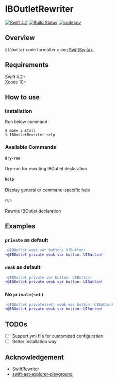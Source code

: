 # IBOutletRewriter

[![Swift 4.2](https://img.shields.io/badge/swift-4.2-orange.svg?style=flat)](https://swift.org/download/)
[![Build Status](https://app.bitrise.io/app/422d74ce9ce2edf9/status.svg?token=LH-9c1ubBpW33I1Nk3b_Qw)](https://app.bitrise.io/app/422d74ce9ce2edf9)
[![codecov](https://codecov.io/gh/kitasuke/IBOutletRewriter/branch/master/graph/badge.svg)](https://codecov.io/gh/kitasuke/IBOutletRewriter)

## Overview

`@IBOutlet` code formatter using [SwiftSyntax](https://github.com/apple/swift-syntax).

## Requirements

Swift 4.2+  
Xcode 10+

## How to use

### Installation

Run below command

```terminal
$ make install
$ IBOutletRewriter help
```

### Available Commands

#### `dry-run`

Dry-run for rewriting IBOutlet declaration

#### `help`

Display general or command-specific help

#### `run`

Rewrite IBOutlet declaration

## Examples

### `private` as default

```diff
-@IBOutlet weak var button: UIButton!
+@IBOutlet private weak var button: UIButton!
```

### `weak` as default

```diff
-@IBOutlet private var button: UIButton!
+@IBOutlet private weak var button: UIButton!
```

### No `private(set)`

```diff
-@IBOutlet private(set) weak var button: UIButton!
+@IBOutlet private weak var button: UIButton!
```
## TODOs

- [ ] Support yml file for customized configuration
- [ ] Better installation way

## Acknowledgement

- [SwiftRewriter](https://github.com/inamiy/SwiftRewriter)
- [swift-ast-explorer-playground](https://github.com/kishikawakatsumi/swift-ast-explorer-playground)
